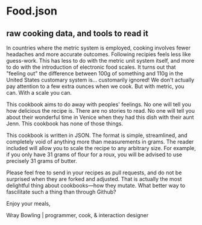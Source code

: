 # Food.json
## raw cooking data, and tools to read it

In countries where the metric system is employed, cooking involves fewer headaches and more accurate outcomes. Following recipies feels less like guess-work. This has less to do with the metric unit system itself, and more to do with the introduction of electronic food scales. It turns out that "feeling out" the difference between 100g of something and 110g in the United States customary system is... customarily ignored! We don't actually pay attention to a few extra ounces when we cook. But with metric, you can. With a scale you can.

This cookbook aims to do away with peoples' feelings. No one will tell you how delicious the recipe is. There are no stories to read. No one will tell you about their wonderful time in Venice when they had this dish with their aunt Jenn. This cookbook has none of those things.

This cookbook is written in JSON. The format is simple, streamlined, and completely void of anything more than measurements in grams. The reader included will allow you to scale the recipe to any arbitrary size. For example, if you only have 31 grams of flour for a roux, you will be advised to use precisely 31 grams of butter.

Please feel free to send in your recipes as pull requests, and do not be surprised when they are forked and adjusted. That is actually the most delightful thing about cookbooks—how they mutate. What better way to fascilitate such a thing than through Github?



Enjoy your meals,


Wray Bowling | programmer, cook, & interaction designer